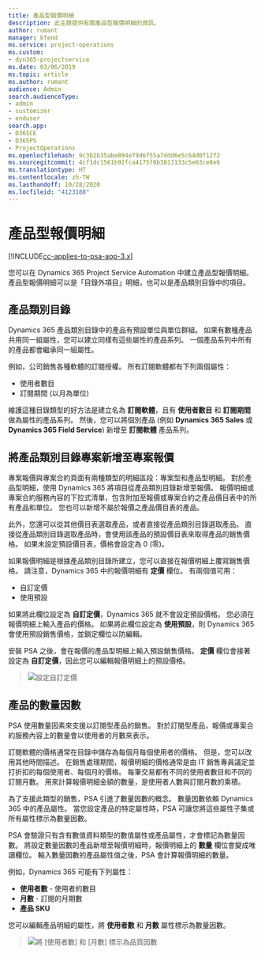 ```yaml
---
title: 產品型報價明細
description: 此主題提供有關產品型報價明細的資訊。
author: rumant
manager: kfend
ms.service: project-operations
ms.custom:
- dyn365-projectservice
ms.date: 03/06/2019
ms.topic: article
ms.author: rumant
audience: Admin
search.audienceType:
- admin
- customizer
- enduser
search.app:
- D365CE
- D365PS
- ProjectOperations
ms.openlocfilehash: 9c3b2b35abe894e79d6f55a7ddd6e5c64d0f12f2
ms.sourcegitcommit: 4cf1dc1561b92fca4175f0b3813133c5e63ce8e6
ms.translationtype: HT
ms.contentlocale: zh-TW
ms.lasthandoff: 10/28/2020
ms.locfileid: "4123188"
---
```

# <a name="product-based-quote-lines"></a>產品型報價明細

[!INCLUDE[cc-applies-to-psa-app-3.x](../includes/cc-applies-to-psa-app-3x.md)]


您可以在 Dynamics 365 Project Service Automation 中建立產品型報價明細。 產品型報價明細可以是「目錄外項目」明細，也可以是產品類別目錄中的項目。

## <a name="product-catalog"></a>產品類別目錄

Dynamics 365 產品類別目錄中的產品有預設單位與單位群組。 如果有數種產品共用同一組屬性，您可以建立同樣有這些屬性的產品系列。 一個產品系列中所有的產品都會繼承同一組屬性。

例如，公司銷售各種軟體的訂閱授權。 所有訂閱軟體都有下列兩個屬性：

- 使用者數目 
- 訂閱期間 (以月為單位)

維護這種目錄類型的好方法是建立名為 **訂閱軟體**，且有 **使用者數目** 和 **訂閱期間** 做為屬性的產品系列。 然後，您可以將個別產品 (例如 **Dynamics 365 Sales** 或 **Dynamics 365 Field Service**) 新增至 **訂閱軟體** 產品系列。

## <a name="adding-product-catalog-items-to-a-project-quote"></a>將產品類別目錄專案新增至專案報價

專案報價與專案合約頁面有兩種類型的明細區段：專案型和產品型明細。 對於產品型明細，使用 Dynamics 365 將項目從產品類別目錄新增至報價。 報價明細或專案合約服務內容的下拉式清單，包含附加至報價或專案合約之產品價目表中的所有產品和單位。 您也可以新增不屬於報價之產品價目表的產品。

此外，您還可以從其他價目表選取產品，或者直接從產品類別目錄選取產品。 直接從產品類別目錄選取產品時，會使用該產品的預設價目表來取得產品的銷售價格。 如果未設定預設價目表，價格會設定為 0 (零)。

如果報價明細是根據產品類別目錄所建立，您可以直接在報價明細上覆寫銷售價格。 請注意，Dynamics 365 中的報價明細有 **定價** 欄位。 有兩個值可用：

- 自訂定價  
- 使用預設

如果將此欄位設定為 **自訂定價**，Dynamics 365 就不會設定預設價格。 您必須在報價明細上輸入產品的價格。 如果將此欄位設定為 **使用預設**，則 Dynamics 365 會使用預設銷售價格，並鎖定欄位以防編輯。

安裝 PSA 之後，會在報價的產品型明細上輸入預設銷售價格。 **定價** 欄位會接著設定為 **自訂定價**，因此您可以編輯報價明細上的預設價格。

> ![設定自訂定價](media/basic-guide-10.png)
 
## <a name="quantity-factors-for-products"></a>產品的數量因數

PSA 使用數量因素來支援以訂閱型產品的銷售。 對於訂閱型產品，報價或專案合約服務內容上的數量會以使用者的月數來表示。

訂閱軟體的價格通常在目錄中儲存為每個月每個使用者的價格。 但是，您可以改用其他時間描述。 在銷售處理期間，報價明細的價格通常是由 IT 銷售專員議定並打折扣的每個使用者、每個月的價格。 每筆交易都有不同的使用者數目和不同的訂閱月數。 用來計算報價明細金額的數量，是使用者人數與訂閱月數的乘積。

為了支援此類型的銷售，PSA 引進了數量因數的概念。 數量因數依賴 Dynamics 365 中的產品屬性。 當您設定產品的特定屬性時，PSA 可讓您將這些屬性子集或所有屬性標示為數量因數。

PSA 會驗證只有含有數值資料類型的數值屬性或產品屬性，才會標記為數量因數。 將設定數量因數的產品新增至報價明細時，報價明細上的 **數量** 欄位會變成唯讀欄位。 輸入數量因數的產品屬性值之後，PSA 會計算報價明細的數量。

例如，Dynamics 365 可能有下列屬性： 

- **使用者數** - 使用者的數目 
- **月數** - 訂閱的月期數
- **產品 SKU** 

您可以編輯產品明細的屬性，將 **使用者數** 和 **月數** 屬性標示為數量因數。 

> ![將 [使用者數] 和 [月數] 標示為品質因數](media/basic-guide-11.png)
 
